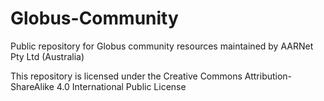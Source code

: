 # Globus-Community
Public repository for Globus community resources maintained by AARNet Pty Ltd (Australia)

This repository is licensed under the Creative Commons Attribution-ShareAlike 4.0 International Public
License

